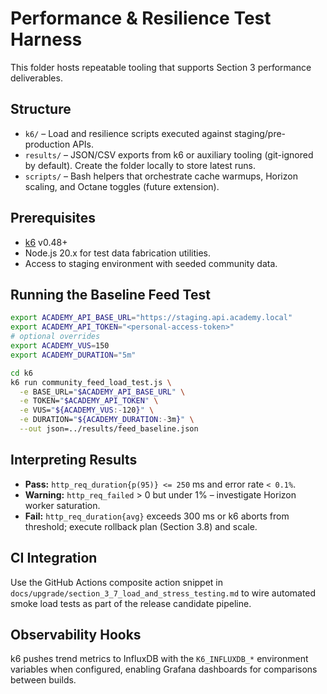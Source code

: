 # Performance & Resilience Test Harness

This folder hosts repeatable tooling that supports Section 3 performance deliverables.

## Structure

- `k6/` – Load and resilience scripts executed against staging/pre-production APIs.
- `results/` – JSON/CSV exports from k6 or auxiliary tooling (git-ignored by default). Create the folder locally to store latest runs.
- `scripts/` – Bash helpers that orchestrate cache warmups, Horizon scaling, and Octane toggles (future extension).

## Prerequisites

- [k6](https://k6.io/docs/getting-started/installation/) v0.48+
- Node.js 20.x for test data fabrication utilities.
- Access to staging environment with seeded community data.

## Running the Baseline Feed Test

```bash
export ACADEMY_API_BASE_URL="https://staging.api.academy.local"
export ACADEMY_API_TOKEN="<personal-access-token>"
# optional overrides
export ACADEMY_VUS=150
export ACADEMY_DURATION="5m"

cd k6
k6 run community_feed_load_test.js \
  -e BASE_URL="$ACADEMY_API_BASE_URL" \
  -e TOKEN="$ACADEMY_API_TOKEN" \
  -e VUS="${ACADEMY_VUS:-120}" \
  -e DURATION="${ACADEMY_DURATION:-3m}" \
  --out json=../results/feed_baseline.json
```

## Interpreting Results

- **Pass:** `http_req_duration{p(95)} <= 250` ms and error rate `< 0.1%`.
- **Warning:** `http_req_failed` > 0 but under 1% – investigate Horizon worker saturation.
- **Fail:** `http_req_duration{avg}` exceeds 300 ms or k6 aborts from threshold; execute rollback plan (Section 3.8) and scale.

## CI Integration

Use the GitHub Actions composite action snippet in `docs/upgrade/section_3_7_load_and_stress_testing.md` to wire automated smoke load tests as part of the release candidate pipeline.

## Observability Hooks

k6 pushes trend metrics to InfluxDB with the `K6_INFLUXDB_*` environment variables when configured, enabling Grafana dashboards for comparisons between builds.
